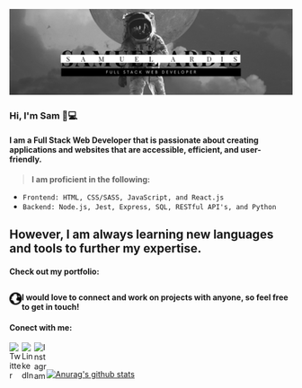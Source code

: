 ![](img/astroprofimg.png)

### Hi, I'm Sam 👋:computer:

#### I am a Full Stack Web Developer that is passionate about creating applications and websites that are accessible, efficient, and user-friendly.

> **I am proficient in the following:** 
- `Frontend: HTML, CSS/SASS, JavaScript, and React.js`
- `Backend: Node.js, Jest, Express, SQL, RESTful API's, and Python`

However, I am always learning new languages and tools to further my expertise.
---
#### Check out my portfolio:
[<img align="left" alt="samardis.com" width="22px" src="https://raw.githubusercontent.com/iconic/open-iconic/master/svg/globe.svg" />][website]
---

**I would love to connect and work on projects with anyone, so feel free to get in touch!**

#### Conect with me: 

[<img align="left" alt="Twitter" width="22px" src="https://cdn.jsdelivr.net/npm/simple-icons@v3/icons/twitter.svg" />][twitter]
[<img align="left" alt="LinkedIn" width="22px" src="https://cdn.jsdelivr.net/npm/simple-icons@v3/icons/linkedin.svg" />][linkedin]
[<img align="left" alt="Instagram" width="22px" src="https://cdn.jsdelivr.net/npm/simple-icons@v3/icons/instagram.svg" />][instagram]

<br />
<br />

[![Anurag's github stats](https://github-readme-stats.vercel.app/api?username=ardissam0&hide=stars&show_icons=true&theme=algolia)](https://github.com/anuraghazra/github-readme-stats)
<br />


[website]: https://samardis.com/
[twitter]: https://twitter.com/samuel_ardis
[instagram]: https://www.instagram.com/samuel.d.ardis/
[linkedin]: https://www.linkedin.com/in/samuel-ardis/
